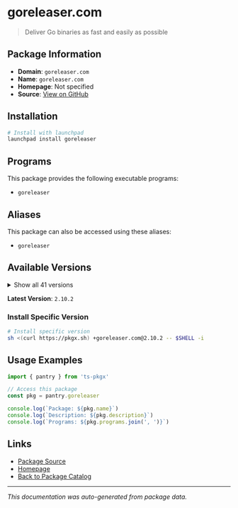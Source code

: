 # goreleaser.com

> Deliver Go binaries as fast and easily as possible

## Package Information

- **Domain**: `goreleaser.com`
- **Name**: `goreleaser.com`
- **Homepage**: Not specified
- **Source**: [View on GitHub](https://github.com/pkgxdev/pantry/tree/main/projects/goreleaser.com/package.yml)

## Installation

```bash
# Install with launchpad
launchpad install goreleaser
```

## Programs

This package provides the following executable programs:

- `goreleaser`

## Aliases

This package can also be accessed using these aliases:

- `goreleaser`

## Available Versions

<details>
<summary>Show all 41 versions</summary>

- `2.10.2`, `2.10.1`, `2.10.0`, `2.9.0`, `2.8.2`
- `2.8.1`, `2.8.0`, `2.7.0`, `2.6.1`, `2.6.0`
- `2.5.1`, `2.5.0`, `2.4.8`, `2.4.7`, `2.4.6`
- `2.4.5`, `2.4.4`, `2.4.3`, `2.4.2`, `2.4.1`
- `2.4.0`, `2.3.2`, `2.3.1`, `2.3.0`, `2.2.0`
- `2.1.0`, `2.0.1`, `2.0.0`, `1.26.2`, `1.26.1`
- `1.26.0`, `1.25.1`, `1.25.0`, `1.24.0`, `1.23.0`
- `1.22.1`, `1.22.0`, `1.21.2`, `1.21.1`, `1.21.0`
- `1.20.0`

</details>

**Latest Version**: `2.10.2`

### Install Specific Version

```bash
# Install specific version
sh <(curl https://pkgx.sh) +goreleaser.com@2.10.2 -- $SHELL -i
```

## Usage Examples

```typescript
import { pantry } from 'ts-pkgx'

// Access this package
const pkg = pantry.goreleaser

console.log(`Package: ${pkg.name}`)
console.log(`Description: ${pkg.description}`)
console.log(`Programs: ${pkg.programs.join(', ')}`)
```

## Links

- [Package Source](https://github.com/pkgxdev/pantry/tree/main/projects/goreleaser.com/package.yml)
- [Homepage](#)
- [Back to Package Catalog](../package-catalog.md)

---

*This documentation was auto-generated from package data.*

